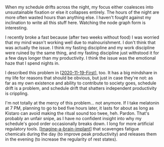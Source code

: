 When my schedule drifts across the night, my focus either coalesces into unsustainable fixation or else it collapses entirely.  The hours of the night are more often wasted hours than anything else.  I haven't fought against my inclination to write all this stuff here.  Watching the node graph form is interesting.

I recently broke a fast because (after two weeks without food) I was worried that my mind wasn't working well due to malnourishment.  I don't think that was actually the issue.  I think my fasting discipline and my work discipline were ruined by the same thing, and my fasting discipline just withstood it for a few days longer than my productivity.  I think the issue was the emotional haze that I spend nights in.

I described this problem in [[2020-11-19-First]], too.  It has a big mindshare in my life for reasons that should be obvious, but just in case they're not: as far as my own existence and ability to contribute to society goes, schedule drift is a problem, and schedule drift that shatters independent productivity is crippling.

I'm not totally at the mercy of this problem... not anymore.  If I take melatonin at 7 PM, planning to go to bed five hours later, it lasts for about as long as Kistaro can avoid making the ritual sound too twee, heh.  Pardon.  That's probably an unfair snipe, as I have no confident insight into why my schedule's good order occasionally breaks down.  I long for more artificial regulatory tools.  [[Imagine-a-brain-implant]] that scavenges fatigue chemicals during the day (to improve peak productivity) and releases them in the evening (to increase the regularity of rest states).

[//begin]: # "Autogenerated link references for markdown compatibility"
[2020-11-19-first]: 2020-11-19-First "2020-11-19-First"
[imagine-a-brain-implant]: imagine-a-brain-implant "Imagine a Brain Implant"
[//end]: # "Autogenerated link references"